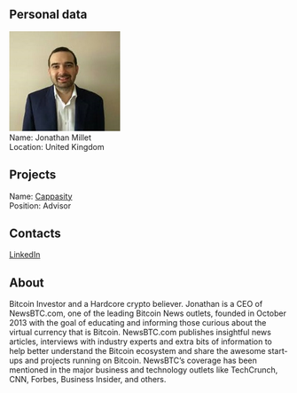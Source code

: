 ## Personal data
![jonathan millet photo](photo/jonathan_millet.jpg)  
Name:   Jonathan Millet  
Location:  United Kingdom  
## Projects 
Name: [Cappasity](../projects/cappasity.md)  
Position: Advisor   
## Contacts
[LinkedIn](https://www.linkedin.com/in/jonathan-millet-0a37179/)    
## About
Bitcoin Investor and a Hardcore crypto believer. Jonathan is a CEO of NewsBTC.com, one of the leading Bitcoin News outlets, founded in October 2013 with the goal of educating and informing those curious about the virtual currency that is Bitcoin. NewsBTC.com publishes insightful news articles, interviews with industry experts and extra bits of information to help better understand the Bitcoin ecosystem and share the awesome start-ups and projects running on Bitcoin. NewsBTC’s coverage has been mentioned in the major business and technology outlets like TechCrunch, CNN, Forbes, Business Insider, and others.
